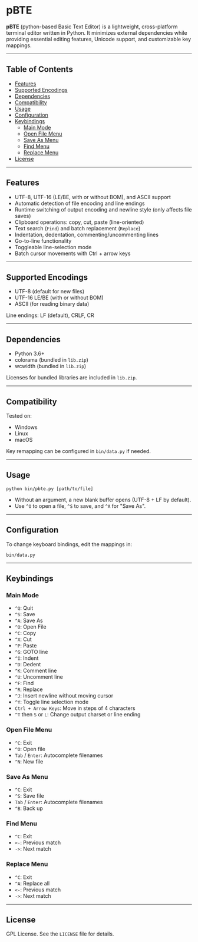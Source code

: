 # pBTE

**pBTE** (python-based Basic Text Editor) is a lightweight, cross-platform terminal editor written in Python. It minimizes external dependencies while providing essential editing features, Unicode support, and customizable key mappings.

---

## Table of Contents
- [Features](#features)
- [Supported Encodings](#supported-encodings)
- [Dependencies](#dependencies)
- [Compatibility](#compatibility)
- [Usage](#usage)
- [Configuration](#configuration)
- [Keybindings](#keybindings)
  - [Main Mode](#main-mode)
  - [Open File Menu](#open-file-menu)
  - [Save As Menu](#save-as-menu)
  - [Find Menu](#find-menu)
  - [Replace Menu](#replace-menu)
- [License](#license)

---

## Features
- UTF-8, UTF-16 (LE/BE, with or without BOM), and ASCII support
- Automatic detection of file encoding and line endings
- Runtime switching of output encoding and newline style (only affects file saves)
- Clipboard operations: copy, cut, paste (line-oriented)
- Text search (`Find`) and batch replacement (`Replace`)
- Indentation, dedentation, commenting/uncommenting lines
- Go-to-line functionality
- Toggleable line-selection mode
- Batch cursor movements with Ctrl + arrow keys

---

## Supported Encodings
- UTF-8 (default for new files)
- UTF-16 LE/BE (with or without BOM)
- ASCII (for reading binary data)

Line endings: LF (default), CRLF, CR

---

## Dependencies
- Python 3.6+
- colorama (bundled in `lib.zip`)
- wcwidth (bundled in `lib.zip`)

Licenses for bundled libraries are included in `lib.zip`.

---

## Compatibility
Tested on:
- Windows
- Linux
- macOS

Key remapping can be configured in `bin/data.py` if needed.

---


## Usage
```
python bin/pbte.py [path/to/file]
```

- Without an argument, a new blank buffer opens (UTF-8 + LF by default).
- Use `^O` to open a file, `^S` to save, and `^A` for "Save As".

---

## Configuration
To change keyboard bindings, edit the mappings in:
```
bin/data.py
```

---

## Keybindings

### Main Mode
- `^Q`: Quit
- `^S`: Save
- `^A`: Save As
- `^O`: Open File
- `^C`: Copy
- `^X`: Cut
- `^P`: Paste
- `^G`: GOTO line
- `^I`: Indent
- `^D`: Dedent
- `^K`: Comment line
- `^U`: Uncomment line
- `^F`: Find
- `^R`: Replace
- `^J`: Insert newline without moving cursor
- `^Y`: Toggle line selection mode
- `Ctrl + Arrow Keys`: Move in steps of 4 characters
- `^T` then `S` or `L`: Change output charset or line ending

### Open File Menu
- `^C`: Exit
- `^O`: Open file
- `Tab` / `Enter`: Autocomplete filenames
- `^N`: New file

### Save As Menu
- `^C`: Exit
- `^S`: Save file
- `Tab` / `Enter`: Autocomplete filenames
- `^B`: Back up

### Find Menu
- `^C`: Exit
- `<-`: Previous match
- `->`: Next match

### Replace Menu
- `^C`: Exit
- `^A`: Replace all
- `<-`: Previous match
- `->`: Next match

---

## License
GPL License. See the `LICENSE` file for details.

